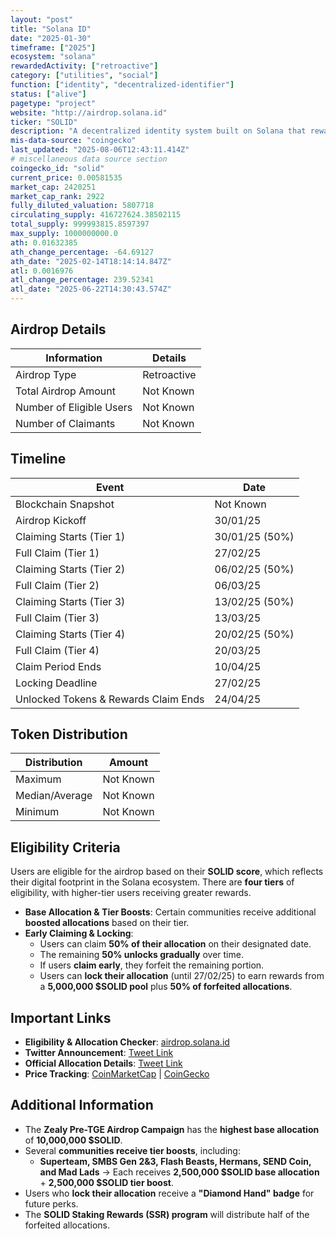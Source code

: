 ```yaml
---
layout: "post"
title: "Solana ID"
date: "2025-01-30"
timeframe: ["2025"]
ecosystem: "solana"
rewardedActivity: ["retroactive"]
category: ["utilities", "social"]
function: ["identity", "decentralized-identifier"]
status: ["alive"]
pagetype: "project"
website: "http://airdrop.solana.id"
ticker: "SOLID"
description: "A decentralized identity system built on Solana that rewards users based on their on-chain activity."
mis-data-source: "coingecko"
last_updated: "2025-08-06T12:43:11.414Z"
# miscellaneous data source section
coingecko_id: "solid"
current_price: 0.00581535
market_cap: 2420251
market_cap_rank: 2922
fully_diluted_valuation: 5807718
circulating_supply: 416727624.38502115
total_supply: 999993815.8597397
max_supply: 1000000000.0
ath: 0.01632385
ath_change_percentage: -64.69127
ath_date: "2025-02-14T18:14:14.847Z"
atl: 0.0016976
atl_change_percentage: 239.52341
atl_date: "2025-06-22T14:30:43.574Z"
---
```


## Airdrop Details

| Information              | Details     |
| ------------------------ | ----------- |
| Airdrop Type             | Retroactive |
| Total Airdrop Amount     | Not Known   |
| Number of Eligible Users | Not Known   |
| Number of Claimants      | Not Known   |

## Timeline

| Event                                | Date           |
| ------------------------------------ | -------------- |
| Blockchain Snapshot                  | Not Known      |
| Airdrop Kickoff                      | 30/01/25       |
| Claiming Starts (Tier 1)             | 30/01/25 (50%) |
| Full Claim (Tier 1)                  | 27/02/25       |
| Claiming Starts (Tier 2)             | 06/02/25 (50%) |
| Full Claim (Tier 2)                  | 06/03/25       |
| Claiming Starts (Tier 3)             | 13/02/25 (50%) |
| Full Claim (Tier 3)                  | 13/03/25       |
| Claiming Starts (Tier 4)             | 20/02/25 (50%) |
| Full Claim (Tier 4)                  | 20/03/25       |
| Claim Period Ends                    | 10/04/25       |
| Locking Deadline                     | 27/02/25       |
| Unlocked Tokens & Rewards Claim Ends | 24/04/25       |

## Token Distribution

| Distribution   | Amount    |
| -------------- | --------- |
| Maximum        | Not Known |
| Median/Average | Not Known |
| Minimum        | Not Known |

## Eligibility Criteria

Users are eligible for the airdrop based on their **SOLID score**, which reflects their digital footprint in the Solana ecosystem. There are **four tiers** of eligibility, with higher-tier users receiving greater rewards.

- **Base Allocation & Tier Boosts**: Certain communities receive additional **boosted allocations** based on their tier.
- **Early Claiming & Locking**:
  - Users can claim **50% of their allocation** on their designated date.
  - The remaining **50% unlocks gradually** over time.
  - If users **claim early**, they forfeit the remaining portion.
  - Users can **lock their allocation** (until 27/02/25) to earn rewards from a **5,000,000 $SOLID pool** plus **50% of forfeited allocations**.

## Important Links

- **Eligibility & Allocation Checker**: [airdrop.solana.id](http://airdrop.solana.id)
- **Twitter Announcement**: [Tweet Link](https://x.com/solanaidentity/status/1879532906584158374)
- **Official Allocation Details**: [Tweet Link](https://x.com/solanaidentity/status/1880646635430216137)
- **Price Tracking**: [CoinMarketCap](https://coinmarketcap.com/currencies/solana-id) | [CoinGecko](https://www.coingecko.com/en/coins/solana-id)

## Additional Information

- The **Zealy Pre-TGE Airdrop Campaign** has the **highest base allocation** of **10,000,000 $SOLID**.
- Several **communities receive tier boosts**, including:
  - **Superteam, SMBS Gen 2&3, Flash Beasts, Hermans, SEND Coin, and Mad Lads** → Each receives **2,500,000 $SOLID base allocation** + **2,500,000 $SOLID tier boost**.
- Users who **lock their allocation** receive a **"Diamond Hand" badge** for future perks.
- The **SOLID Staking Rewards (SSR) program** will distribute half of the forfeited allocations.